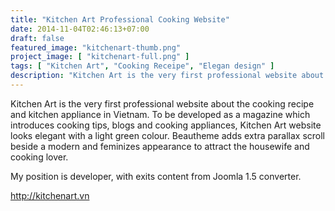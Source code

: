 ```yaml
---
title: "Kitchen Art Professional Cooking Website"
date: 2014-11-04T02:46:13+07:00
draft: false
featured_image: "kitchenart-thumb.png"
project_image: [ "kitchenart-full.png" ]
tags: [ "Kitchen Art", "Cooking Receipe", "Elegan design" ]
description: "Kitchen Art is the very first professional website about cooking recipe and kitchen appliance in Vietnam. "
---
```


Kitchen Art is the very first professional website about the cooking recipe and kitchen appliance in Vietnam. To be developed as a magazine which introduces cooking tips, blogs and cooking appliances, Kitchen Art website looks elegant with a light green colour. Beautheme adds extra parallax scroll beside a modern and feminizes appearance to attract the housewife and cooking lover.

My position is developer, with exits content from Joomla 1.5 converter.

http://kitchenart.vn